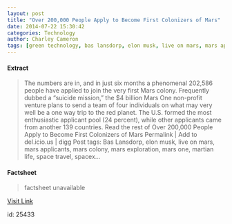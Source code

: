 ```yaml
---
layout: post
title: "Over 200,000 People Apply to Become First Colonizers of Mars"
date: 2014-07-22 15:30:42
categories: Technology
author: Charley Cameron
tags: [green technology, bas lansdorp, elon musk, live on mars, mars applicants, mars colony, mars exploration, mars one, martian life, space travel, spacex]
---
```



#### Extract
>The numbers are in, and in just six months a phenomenal 202,586 people have applied to join the very first Mars colony. Frequently dubbed a &#8220;suicide mission,&#8221; the $4 billion Mars One non-profit venture plans to send a team of four individuals on what may very well be a one way trip to the red planet. The U.S. formed the most enthusiastic applicant pool (24 percent), while other applicants came from another 139 countries. Read the rest of Over 200,000 People Apply to Become First Colonizers of Mars Permalink | Add to del.icio.us | digg Post tags: Bas Lansdorp, elon musk, live on mars, mars applicants, mars colony, mars exploration, mars one, martian life, space travel, spacex...

#### Factsheet
>factsheet unavailable

[Visit Link](http://inhabitat.com/over-200000-people-apply-to-become-first-colonizers-of-mars/)

id:   25433


